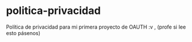 # politica-privacidad
Política de privacidad para mi primera proyecto de OAUTH :v , (profe si lee esto pásenos)
